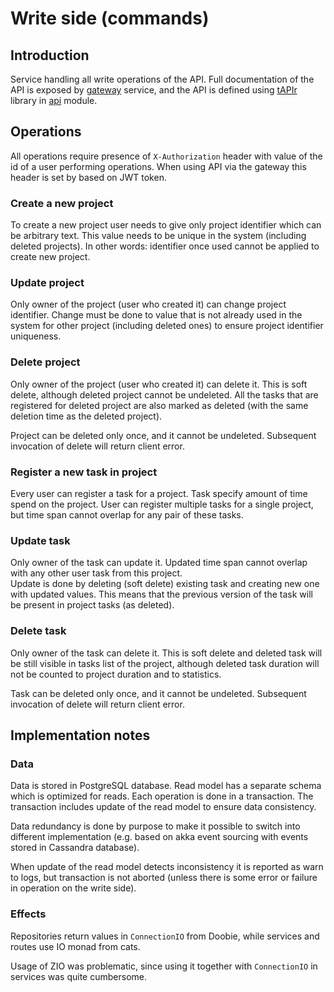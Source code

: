 # Write side (commands)

## Introduction

Service handling all write operations of the API. Full documentation of the API
is exposed by [gateway](../gateway/README.md) service, and the API is defined
using [tAPIr](https://tapir.softwaremill.com/) library in [api](../api/README.md) module.

## Operations

All operations require presence of `X-Authorization` header with value of the id of a user performing operations.
When using API via the gateway this header is set by based on JWT token.

### Create a new project

To create a new  project user needs to give only project identifier which can be arbitrary text. This value needs
to be unique in the system (including deleted projects). In other words: identifier once used cannot be applied
to create new project.

### Update project

Only owner of the project (user who created it) can change project identifier. Change must be done to value that
is not already used in the system for other project (including deleted ones) to ensure project identifier uniqueness. 

### Delete project

Only owner of the project (user who created it) can delete it. This is soft delete, although deleted project cannot
be undeleted. All the tasks that are registered for deleted project are also marked as deleted (with the same deletion
time as the deleted project).

Project can be deleted only once, and it cannot be undeleted. Subsequent invocation of delete will return client error.

### Register a new task in project

Every user can register a task for a project. Task specify amount of time spend on the project. User can register
multiple tasks for a single project, but time span cannot overlap for any pair of these tasks.

### Update task

Only owner of the task can update it. Updated time span cannot overlap with any other user task from this project.  
Update is done by deleting (soft delete) existing task and creating new one with updated values. This means that the
previous version of the task will be present in project tasks (as deleted).

### Delete task

Only owner of the task can delete it. This is soft delete and deleted task will be still visible in tasks list
of the project, although deleted task duration will not be counted to project duration and to statistics.

Task can be deleted only once, and it cannot be undeleted. Subsequent invocation of delete will return client error.

## Implementation notes

### Data

Data is stored in PostgreSQL database. Read model has a separate schema which is optimized for reads. Each operation
is done in a transaction. The transaction includes update of the read model to ensure data consistency.

Data redundancy is done by purpose to make it possible to switch into different implementation
(e.g. based on akka event sourcing with events stored in Cassandra database).

When update of the read model detects inconsistency it is reported as warn to logs, but transaction
is not aborted (unless there is some error or failure in operation on the write side).

### Effects

Repositories return values in `ConnectionIO` from Doobie, while services and routes use IO monad from cats.

Usage of ZIO was problematic, since using it together with `ConnectionIO` in services was quite cumbersome.
